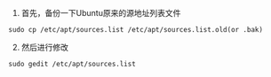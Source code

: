 1. 首先，备份一下Ubuntu原来的源地址列表文件
```
sudo cp /etc/apt/sources.list /etc/apt/sources.list.old(or .bak)
```
2. 然后进行修改
```
sudo gedit /etc/apt/sources.list
```